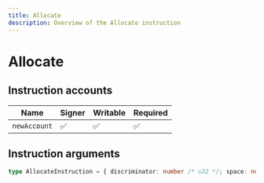 ```yaml
---
title: Allocate
description: Overview of the Allocate instruction
---
```


# Allocate

## Instruction accounts

| Name         | Signer | Writable | Required |
| ------------ | ------ | -------- | -------- |
| `newAccount` | ✅      | ✅        | ✅        |

## Instruction arguments

```ts
type AllocateInstruction = { discriminator: number /* u32 */; space: number /* u64 */ }
```